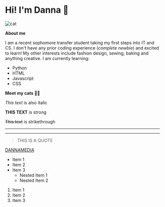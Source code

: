 <!-- Headings -->
# Hi! I'm Danna :mushroom:
![cat](https://user-images.githubusercontent.com/123142971/225958753-3d449735-024e-4a2f-b712-4d15f3e77915.png)

**About me**
<!-- paragraph -->
I am a recent sophomore transfer student taking my first steps into IT and CS. I don't have any prior coding experience (_complete newbie_) and excited to learn! My other interests include fashion design, sewing, baking and anything creative. 
I am currently learning: 
* Python
* HTML
* Javascript 
* CSS 

<!-- Headings -->
**Meet my cats :feet::paw_prints:**

<!-- Italics -->
_This text_ is also italic

<!-- Strong -->
**THIS TEXT** is strong 

<!-- Strikethrough -->
~~This text~~ is strikethrough

<!-- Horizontal Rule -->

---
___

<!-- Blockquote -->
>THIS IS A QUOTE

<!-- Linkg -->
[DANNAMEDIA](http://wwww.google.com)


<!-- UL-->
* Item 1
* Item 2
* Item 3 
    * Nested Item 1
    * Nested Item 2 

<!-- OL -->
1. Item 1
1. Item 2 
1. Item 3

